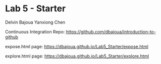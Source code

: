 # Lab 5 - Starter
Delvin Bajoua
Yanxiong Chen

Continuous Integration Repo:
https://github.com/dbajoua/introduction-to-github

expose.html page:
https://dbajoua.github.io/Lab5_Starter/expose.html

explore.html page:
https://dbajoua.github.io/Lab5_Starter/explore.html

